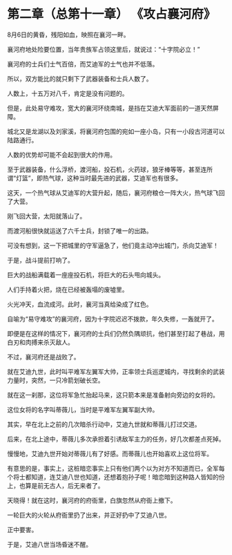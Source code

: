 # 第二章（总第十一章）      《攻占襄河府》

8月6日的黄昏，残阳如血，映照在襄河一畔。

襄河府地处险要位置，当年贵族军占领这里后，就说过：“十字院必立！”

襄河府的士兵们士气百倍，而艾迪军的士气也并不低落。

所以，双方能比的就只剩下了武器装备和士兵人数了。

人数上，十五万对八千，肯定是没有问题的。

但是，此处易守难攻，宽大的襄河环绕南城，是挡在艾迪大军面前的一道天然屏障。

城北又是龙湖以及刘家溪，将襄河府包围的宛如一座小岛，只有一小段古河道可以陆路通行。

人数的优势却可能不会起到很大的作用。

至于武器装备，什么浮桥，渡河船，投石机，火药球，狼牙棒等等，甚至连所谓“灯篮”，即热气球，这种当时最先进的武器，艾迪军也有很多。

这天，一个热气球从艾迪军的大营升起，随后，襄河府粮仓一阵大火，热气球飞回了大营。

刚飞回大营，太阳就落山了。

而渡河船很快就运送了六千士兵，封锁了唯一的出路。

可没有想到，这一下把城里的守军逼急了，他们竟主动冲出城门，杀向艾迪军！

于是，战斗提前打响了。

巨大的战船满载着一座座投石机，将巨大的石头甩向城头。

人们手持着火把，烧在已经被轰塌的废墟里。

火光冲天，血流成河。此时，襄河当真给染成了红色。

自喻为“易守难攻”的襄河府，因为十字院迟迟不拨款，年久失修，一轰就开了。

即便是在这样的情况下，襄河府的士兵们仍然负隅顽抗，他们甚至打起了巷战，用白刃和肉搏来杀灭敌人。

不过，襄河府还是战败了。

就在艾迪九世，此时叫平难军左翼军大帅，正率领士兵巡逻城内，寻找剩余的武装力量时，突然，一只冷箭划破长空。

就在这一刹那，这位将军急忙抬起马来，这只箭本来是准备射向旁边的女将的。

这位女将的名字叫蒂薇儿，当时是平难军左翼军副大帅。

其实，早在北上之前的几次暗杀行动中，艾迪九世就和蒂薇儿打过交道。

后来，在北上途中，蒂薇儿多次承担着引诱敌军主力的任务，好几次都差点死掉。

慢慢地，艾迪九世开始对蒂薇儿有了好感。而蒂薇儿也开始喜欢上这位将军。

有意思的是，事实上，这桩暗恋事实上只有他们两个以为对方不知道而已，全军每个将士都知道，连艾迪八世也知道，还想着抱孙子呢！暗恋暗到这种路人皆知的份上，也算是前无古人，后无来者了。

天晓得！就在这时，襄河府的府衙里，白旗忽然从府衙上撤下。

一轮巨大的火轮从府衙里扔了出来，并正好扔中了艾迪八世。

正中要害。

于是，艾迪八世当场昏迷不醒。